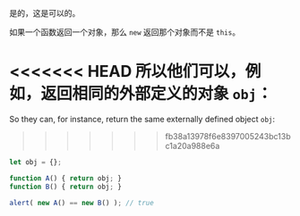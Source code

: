 是的，这是可以的。

如果一个函数返回一个对象，那么 `new` 返回那个对象而不是 `this`。

<<<<<<< HEAD
所以他们可以，例如，返回相同的外部定义的对象 `obj`：
=======
So they can, for instance, return the same externally defined object `obj`:
>>>>>>> fb38a13978f6e8397005243bc13bc1a20a988e6a

```js run no-beautify
let obj = {};

function A() { return obj; }
function B() { return obj; }

alert( new A() == new B() ); // true
```
